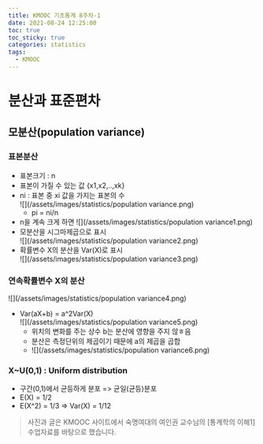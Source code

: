 ```yaml
---
title: KMOOC 기초통계 8주차-1
date: 2021-08-24 12:25:00
toc: true
toc_sticky: true
categories: statistics
tags:
  - KMOOC
---
```


# 분산과 표준편차

## 모분산(population variance)

### 표본분산
- 표본크기 : n
- 표본이 가질 수 있는 값 {x1,x2,..,xk}
- ni : 표본 중 xi 값을 가지는 표본의 수   
![](/assets/images/statistics/population variance.png)  
  - pi = ni/n
- n을 계속 크게 하면
  ![](/assets/images/statistics/population variance1.png)  
- 모분산을 시그마제곱으로 표시  
  ![](/assets/images/statistics/population variance2.png)  
- 확률변수 X의 분산을 Var(X)로 표시  
  ![](/assets/images/statistics/population variance3.png)  

### 연속확률변수 X의 분산  
![](/assets/images/statistics/population variance4.png)  
- Var(aX+b) = a^2Var(X)  
![](/assets/images/statistics/population variance5.png)  
  - 위치의 변화를 주는 상수 b는 분산에 영향을 주지 않ㅎ음
  - 분산은 측정단위의 제곱이기 때문에 a의 제곱을 곱합
  - ![](/assets/images/statistics/population variance6.png)  

### X~U(0,1) : Uniform distribution
- 구간(0,1)에서 균등하게 분포 => 균일(균등)분포
- E(X) = 1/2
- E(X^2) = 1/3 => Var(X) = 1/12

> 사진과 글은 KMOOC 사이트에서 숙명여대의 여인권 교수님의 [통계학의 이해1] 수업자료를 바탕으로 했습니다.  
